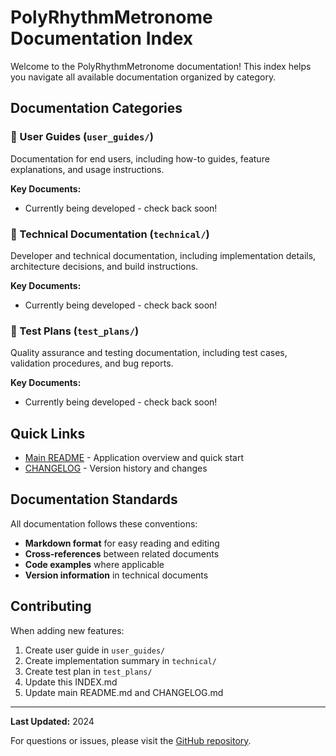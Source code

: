 # PolyRhythmMetronome Documentation Index

Welcome to the PolyRhythmMetronome documentation! This index helps you navigate all available documentation organized by category.

## Documentation Categories

### 📘 User Guides (`user_guides/`)

Documentation for end users, including how-to guides, feature explanations, and usage instructions.

**Key Documents:**
- Currently being developed - check back soon!

### 🔧 Technical Documentation (`technical/`)

Developer and technical documentation, including implementation details, architecture decisions, and build instructions.

**Key Documents:**
- Currently being developed - check back soon!

### 🧪 Test Plans (`test_plans/`)

Quality assurance and testing documentation, including test cases, validation procedures, and bug reports.

**Key Documents:**
- Currently being developed - check back soon!

## Quick Links

- [Main README](../README.md) - Application overview and quick start
- [CHANGELOG](../CHANGELOG.md) - Version history and changes

## Documentation Standards

All documentation follows these conventions:
- **Markdown format** for easy reading and editing
- **Cross-references** between related documents
- **Code examples** where applicable
- **Version information** in technical documents

## Contributing

When adding new features:
1. Create user guide in `user_guides/`
2. Create implementation summary in `technical/`
3. Create test plan in `test_plans/`
4. Update this INDEX.md
5. Update main README.md and CHANGELOG.md

---

**Last Updated:** 2024

For questions or issues, please visit the [GitHub repository](https://github.com/TheMikaus/BandTools).

